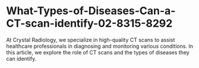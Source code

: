 # What-Types-of-Diseases-Can-a-CT-scan-identify-02-8315-8292
At Crystal Radiology, we specialize in high-quality CT scans to assist healthcare professionals in diagnosing and monitoring various conditions. In this article, we explore the role of CT scans and the types of diseases they can identify.
